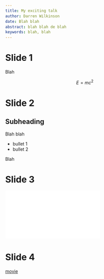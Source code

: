 ```yaml
---
title: My exciting talk
author: Darren Wilkinson
date: Blah blah
abstract: blah blah de blah
keywords: blah, blah
---
```


# Slide 1

Blah

$$E = mc^2$$

# Slide 2

## Subheading

Blah blah

* bullet 1
* bullet 2

Blah

# Slide 3

![picture](sgrd1dv2.pdf)

# Slide 4

[movie](sgrd2dv4.mp4)


